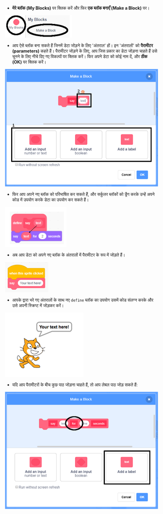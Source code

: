 + **मेरे ब्लॉक (My Blocks)** पर क्लिक करें और फिर **एक ब्लॉक बनाएँ (Make a Block)** पर।

![मेरे ब्लॉक](images/my-blocks-annotated.png)

+ आप ऐसे ब्लॉक बना सकते हैं जिनमें डेटा जोड़ने के लिए 'अंतराल' हों। इन 'अंतरालों' को **पैरामीटर (parameters)** कहते हैं। पैरामीटर जोड़ने के लिए, आप जिस प्रकार का डेटा जोड़ना चाहते हैं उसे चुनने के लिए नीचे दिए गए विकल्पों पर क्लिक करें। फिर अपने डेटा को कोई नाम दें, और **ठीक (OK)** पर क्लिक करें।

![पैरामीटरों वाला एक नया ब्लॉक बनाएँ](images/parameter-create-annotated.png)

+ फिर आप अपने नए ब्लॉक को परिभाषित कर सकते हैं, और सर्कुलर ब्लॉकों को ड्रैग करके उन्हें अपने कोड में उपयोग करके डेटा का उपयोग कर सकते हैं।

![पैरामीटरों वाला एक नया ब्लॉक परिभाषित करें](images/parameter-define-annotated.png)

+ अब आप डेटा को अपने नए ब्लॉक के अंतरालों में पैरामीटर के रूप में जोड़ते हैं।

![पैरामीटरों वाले नए ब्लॉक का उपयोग करें](images/parameter-use.png)

+ आपके द्वारा भरे गए अंतरालों के साथ नए `define` ब्लॉक का उपयोग उसमें कोड संलग्न करके और उसे अपनी स्क्रिप्ट में जोड़कर करें।

![पैरामीटरों वाले नए ब्लॉक का परीक्षण करें](images/parameter-test.png)

+ यदि आप पैरामीटरों के बीच कुछ पाठ जोड़ना चाहते हैं, तो आप लेबल पाठ जोड़ सकते हैं:

![पैरामीटरों वाला एक ब्लॉक बनाएँ](images/parameter-label-text-annotated.png)